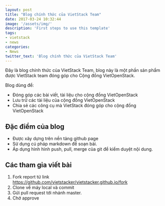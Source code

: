 ```yaml
---
layout: post
title: "Blog chính thức của VietStack Team"
date: 2017-03-24 10:32:44
image: '/assets/img/'
description: 'First steps to use this template'
tags:
- vietstack
- news
categories:
- News
twitter_text: 'Blog chính thức của VietStack Team'
---
```


Đây là blog chính thức của VietStack Team, blog này là một phần sản phẩm được VietStack team đóng góp cho Cộng đồng VietOpenStack.

Blog dùng để:

- Đóng góp các bài viết, tài liệu cho cộng đồng VietOpenStack
- Lưu trữ các tài liệu của cộng đồng VietOpenStack
- Chia sẻ các công cụ mà VietStack đóng góp cho cộng đồng VietOpenStack

## Đặc điểm của blog

- Được xây dựng trên nền tảng github page
- Sử dụng cú pháp markdown để soạn bài.
- Áp dụng hình hình push, pull, merge của git để kiểm duyệt nội dung.

## Các tham gia viết bài

1. Fork report từ link https://github.com/vietstacker/vietstacker.github.io/fork
2. Clone về máy local và commit
3. Gửi pull request tới nhánh master.
4. Chờ approve

